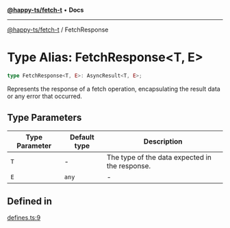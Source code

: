 [**@happy-ts/fetch-t**](../README.md) • **Docs**

***

[@happy-ts/fetch-t](../README.md) / FetchResponse

# Type Alias: FetchResponse\<T, E\>

```ts
type FetchResponse<T, E>: AsyncResult<T, E>;
```

Represents the response of a fetch operation, encapsulating the result data or any error that occurred.

## Type Parameters

| Type Parameter | Default type | Description |
| ------ | ------ | ------ |
| `T` | - | The type of the data expected in the response. |
| `E` | `any` | - |

## Defined in

[defines.ts:9](https://github.com/JiangJie/fetch-t/blob/61346c95bab5342bcbd9e97bca747ef24af2eac6/src/fetch/defines.ts#L9)
